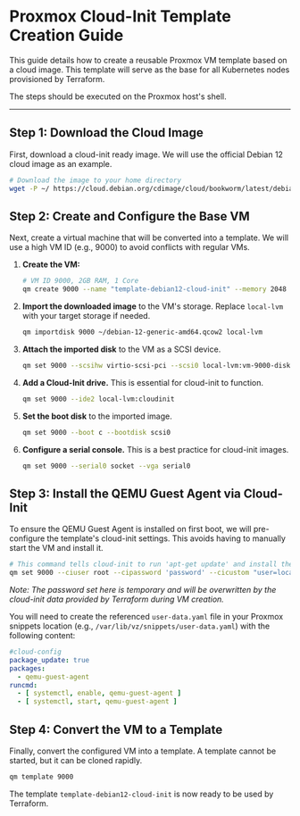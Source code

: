 # Proxmox Cloud-Init Template Creation Guide

This guide details how to create a reusable Proxmox VM template based on a cloud image. This template will serve as the base for all Kubernetes nodes provisioned by Terraform.

The steps should be executed on the Proxmox host's shell.

---

## Step 1: Download the Cloud Image

First, download a cloud-init ready image. We will use the official Debian 12 cloud image as an example.

```bash
# Download the image to your home directory
wget -P ~/ https://cloud.debian.org/cdimage/cloud/bookworm/latest/debian-12-generic-amd64.qcow2
```

## Step 2: Create and Configure the Base VM

Next, create a virtual machine that will be converted into a template. We will use a high VM ID (e.g., 9000) to avoid conflicts with regular VMs.

1.  **Create the VM:**
    
    ```bash
    # VM ID 9000, 2GB RAM, 1 Core
    qm create 9000 --name "template-debian12-cloud-init" --memory 2048 --cores 1 --net0 virtio,bridge=vmbr0
    ```
    
2.  **Import the downloaded image** to the VM's storage. Replace `local-lvm` with your target storage if needed.
    
    ```bash
    qm importdisk 9000 ~/debian-12-generic-amd64.qcow2 local-lvm
    ```
    
3.  **Attach the imported disk** to the VM as a SCSI device.
    
    ```bash
    qm set 9000 --scsihw virtio-scsi-pci --scsi0 local-lvm:vm-9000-disk-0
    ```
    
4.  **Add a Cloud-Init drive.** This is essential for cloud-init to function.
    
    ```bash
    qm set 9000 --ide2 local-lvm:cloudinit
    ```
    
5.  **Set the boot disk** to the imported image.
    
    ```bash
    qm set 9000 --boot c --bootdisk scsi0
    ```
    
6.  **Configure a serial console.** This is a best practice for cloud-init images.
    
    ```bash
    qm set 9000 --serial0 socket --vga serial0
    ```

## Step 3: Install the QEMU Guest Agent via Cloud-Init

To ensure the QEMU Guest Agent is installed on first boot, we will pre-configure the template's cloud-init settings. This avoids having to manually start the VM and install it.

```bash
# This command tells cloud-init to run 'apt-get update' and install the guest agent on its first boot.
qm set 9000 --ciuser root --cipassword 'password' --cicustom "user=local:snippets/user-data.yaml"
```
*Note: The password set here is temporary and will be overwritten by the cloud-init data provided by Terraform during VM creation.*

You will need to create the referenced `user-data.yaml` file in your Proxmox snippets location (e.g., `/var/lib/vz/snippets/user-data.yaml`) with the following content:
```yaml
#cloud-config
package_update: true
packages:
  - qemu-guest-agent
runcmd:
  - [ systemctl, enable, qemu-guest-agent ]
  - [ systemctl, start, qemu-guest-agent ]
```

## Step 4: Convert the VM to a Template

Finally, convert the configured VM into a template. A template cannot be started, but it can be cloned rapidly.

```bash
qm template 9000
```

The template `template-debian12-cloud-init` is now ready to be used by Terraform.
